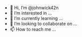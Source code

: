 - 👋 Hi, I’m @johnwick42n
- 👀 I’m interested in ...
- 🌱 I’m currently learning ...
- 💞️ I’m looking to collaborate on ...
- 📫 How to reach me ...

<!---
johnwick42n/johnwick42n is a ✨ special ✨ repository because its `README.md` (this file) appears on your GitHub profile.
You can click the Preview link to take a look at your changes.
--->
